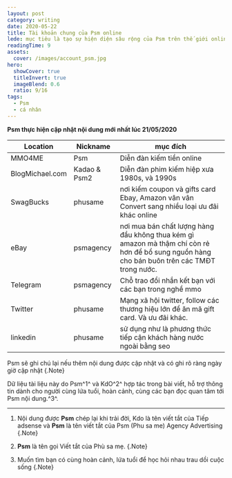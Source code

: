```yaml
---
layout: post
category: writing
date: 2020-05-22
title: Tài khoản chung của Psm online
lede: mục tiêu là tạo sự hiện diện sâu rộng của Psm trên thế giới online để gia tăng cơ hội xoay xở cho bản thân
readingTime: 9
assets:
  cover: /images/account_psm.jpg
hero:
  showCover: true
  titleInvert: true
  imageBlend: 0.6
  ratio: 9/16
tags:
  - Psm
  - cá nhân
---
```

**Psm thực hiện cập nhật nội dung mới nhất lúc 21/05/2020**

| Location        | Nickname     | mục đích                                                                                                                                     |
|-----------------|--------------|----------------------------------------------------------------------------------------------------------------------------------------------|
| MMO4ME          | Psm          | Diễn đàn kiếm tiền online                                                                                                                    |
| BlogMichael.com | Kadao & Psm2 | Diễn đàn phim kiếm hiệp xưa 1980s, và 1990s                                                                                                  |
| SwagBucks       | phusame      | nơi kiếm coupon và gifts card Ebay, Amazon vân vân Convert sang nhiều loại ưu đãi khác online                                                |
| eBay            | psmagency    | nơi mua bán chất lượng hàng đầu không thua kém gì amazon mà thậm chí còn rẻ hơn để bổ sung nguồn hàng cho bán buôn trên các TMĐT trong nước. |
| Telegram        | psmagency    | Chỗ trao đổi nhắn kết bạn với các bạn trong nghề mmo                                                                                         |
| Twitter         | phusame      | Mạng xã hội twitter, follow các thương hiệu lớn để ăn mã gift card. Và ưu đãi khác.                                                          |
| linkedin        | phusame      | sử dụng như là phương thức tiếp cận khách hàng nước ngoài bằng seo                                                                                                                                        |

<Media ratio="844/1500" image="/images/account_psm.jpg"/>

Psm sẽ ghi chú lại nếu thêm nội dung được cập nhật và có ghi rõ ràng ngày giờ cập nhật {.Note}

Dữ liệu tài liệu này do Psm^1^ và KdO^2^ hợp tác trong bài viết, hỗ trợ thông tin dành cho người cùng lứa tuổi, hoàn cảnh, cùng các bạn đọc quan tâm tới Psm nội dung.^3^.

---

1. Nội dung được **Psm** chép lại khi trải đời, Kdo là tên viết tắt của Tiếp adsense và **Psm** là tên viết tắt của Psm (Phu sa me) Agency Advertising {.Note}

2. **Psm** là tên gọi Viết tắt của Phù sa mẹ. {.Note}

3. Muốn tìm bạn có cùng hoàn cảnh, lứa tuổi để học hỏi nhau trau dồi cuộc sống {.Note}

<script>
import Media from "../../src/components/Media";

export default {
  components: { Media }
}
</script>

